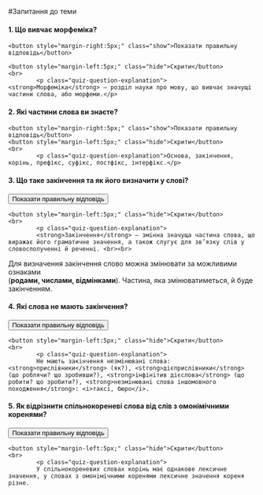 #Запитання до теми

<div>
    <h4 class="question">1. Що вивчає морфеміка?</h4>
    
    <button style="margin-right:5px;" class="show">Показати правильну відповідь</button>
    
    <button style="margin-left:5px;" class="hide">Скрити</button>
    <br>
            <p class="quiz-question-explanation"><strong>Морфемiка</strong> — роздiл науки про мову, що вивчає значущi частини слова, або морфеми.</p>
</div>


<div>
    <h4 class="question">2.	Які частини слова ви знаєте?</h4>
    
    <button style="margin-right:5px;" class="show">Показати правильну відповідь</button>
    <button style="margin-left:5px;" class="hide">Скрити</button>
    <br>
            <p class="quiz-question-explanation">Основа, закінчення, корінь, префікс, суфікс, постфікс, інтерфікс.</p>

</div>


<div>
    <h4 class="question">3.	Що таке закінчення та як його визначити у слові?</h4>
    <button style="margin-right:5px;" class="show">Показати правильну відповідь</button>
    
    <button style="margin-left:5px;" class="hide">Скрити</button>
    <br>
            <p class="quiz-question-explanation">
            <strong>Закiнчення</strong> — змiнна значуща частина слова, що виражає його граматичне значення, а також слугує для зв’язку слiв у словосполученнi й реченнi. <br><br>
 Для визначення закінчення слово можна змінювати за можливими ознаками<br> (<b>родами, числами, відмінками</b>). Частина, яка змінюватиметься, й буде закінченням.
</p>
</div>


<div>
    <h4 class="question">4.	Які слова не мають закінчення?</h4>
    <button style="margin-right:5px;" class="show">Показати правильну відповідь</button>
    
    <button style="margin-left:5px;" class="hide">Скрити</button>
    <br>
            <p class="quiz-question-explanation">
            Не мають закiнчення незмiнюванi слова: <strong>прислiвники</strong> (як?), <strong>дiєприслiвники</strong> (що роблячи? що зробивши?), <strong>iнфiнiтив дiєслова</strong> (що робити? що зробити?), <strong>незмiнюванi слова iншомовного походження</strong>: <i>таксi, бюро</i>.
</p>
</div>


<div>
    <h4 class="question">5.	Як відрізнити спільнокореневі слова від слів з омонімічними коренями?</h4>
    <button style="margin-right:5px;" class="show">Показати правильну відповідь</button>
    
    <button style="margin-left:5px;" class="hide">Скрити</button>
    <br>
            <p class="quiz-question-explanation">
            У спiльнокореневих словах корiнь має однакове лексичне значення, у словах з омонiмiчними коренями лексичне значення кореня різне. 
</p>
</div>